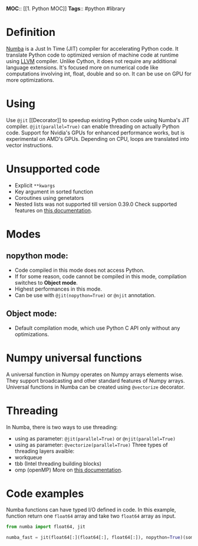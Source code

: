 **MOC**:: [[1. Python MOC]]
**Tags**:: #python #library

# Definition
[Numba](https://numba.pydata.org) is a Just In Time (JIT) compiler for accelerating Python code. It translate Python code to optimized version of machine code at runtime using [LLVM](https://llvm.org) compiler. Unlike Cython, it does not require any additional language extensions. It's focused more on numerical code like computations involving int, float, double and so on. It can be use on GPU for more optimizations.

# Using
Use `@jit` [[Decorator]] to speedup existing Python code using Numba's JIT compiler. `@jit(parallel=True)` can enable threading on actually Python code. Support for Nvidia's GPUs for enhanced performance works, but is experimental on AMD's GPUs. Depending on CPU, loops are translated into vector instructions.

# Unsupported code
- Explicit `**kwargs`
- Key argument in sorted function
- Coroutines using genetators
- Nested lists was not supported till version 0.39.0
Check supported features on [this documentation](https://numba.pydata.org/numba-doc/dev/reference/numpysupported.html).

# Modes
## nopython mode:
- Code compiled in this mode does not access Python.
- If for some reason, code cannot be compiled in this mode, compilation switches to **Object mode**.
- Highest performances in this mode.
- Can be use with `@jit(nopython=True)` or `@njit` annotation.
## Object mode:
- Default compilation mode, which use Python C API only without any optimizations.

# Numpy universal functions
A universal function in Numpy operates on Numpy arrays elements wise. They support broadcasting and other standard features of Numpy arrays. Universal functions in Numba can be created using `@vectorize` decorator.

# Threading
In Numba, there is two ways to use threading:
- using as parameter: `@jit(parallel=True)` or `@njit(parallel=True)`
- using as parameter: `@vectorize(parallel=True)`
Three types of threading layers avaible:
- workqueue
- tbb (Intel threading building blocks)
- omp (openMP)
More on [this documentation](https://numba.pydata.org/numba-doc/latest/user/threading-layer.html).

# Code examples
Numba functions can have typed I/O defined in code. In this example, function return one `float64` array and take two `float64` array as input.
```python
from numba import float64, jit

numba_fast = jit(float64[:](float64[:], float64[:]), nopython=True)(some_function)
```
